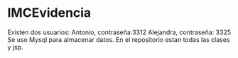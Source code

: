 # IMCEvidencia

Existen dos usuarios:
Antonio, contraseña:3312
Alejandra, contraseña: 3325
Se uso Mysql para almacenar datos.
En el repositorio estan todas las clases y jsp.
